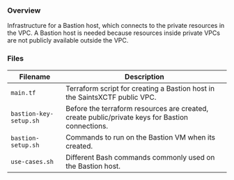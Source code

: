 ### Overview

Infrastructure for a Bastion host, which connects to the private resources in the VPC.  A Bastion host is needed because 
resources inside private VPCs are not publicly available outside the VPC.

### Files

| Filename                | Description                                                                                      |
|-------------------------|--------------------------------------------------------------------------------------------------|
| `main.tf`               | Terraform script for creating a Bastion host in the SaintsXCTF public VPC.                       |
| `bastion-key-setup.sh`  | Before the terraform resources are created, create public/private keys for Bastion connections.  |
| `bastion-setup.sh`      | Commands to run on the Bastion VM when its created.                                              |
| `use-cases.sh`          | Different Bash commands commonly used on the Bastion host.                                       |